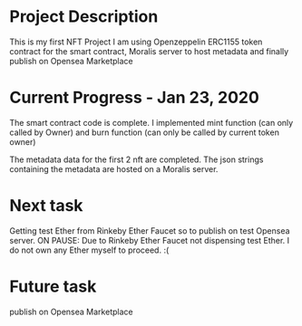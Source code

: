 # Project Description
This is my first NFT Project
I am using Openzeppelin ERC1155 token contract for the smart contract,
Moralis server to host metadata and finally publish on Opensea Marketplace

# Current Progress - Jan 23, 2020
The smart contract code is complete. 
I implemented mint function (can only called by Owner) and
burn function (can only be called by current token owner)

The metadata data for the first 2 nft are completed. 
The json strings containing the metadata are hosted on a Moralis server. 

# Next task 
Getting test Ether from Rinkeby Ether Faucet so to publish on test Opensea server.
ON PAUSE: Due to Rinkeby Ether Faucet not dispensing test Ether. 
I do not own any Ether myself to proceed. :(

# Future task
publish on Opensea Marketplace
